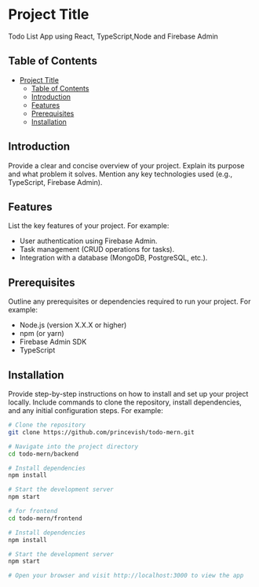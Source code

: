 # Project Title

Todo List App using React, TypeScript,Node and Firebase Admin

## Table of Contents

- [Project Title](#project-title)
  - [Table of Contents](#table-of-contents)
  - [Introduction](#introduction)
  - [Features](#features)
  - [Prerequisites](#prerequisites)
  - [Installation](#installation)

## Introduction

Provide a clear and concise overview of your project. Explain its purpose and what problem it solves. Mention any key technologies used (e.g., TypeScript, Firebase Admin).

## Features

List the key features of your project. For example:

- User authentication using Firebase Admin.
- Task management (CRUD operations for tasks).
- Integration with a database (MongoDB, PostgreSQL, etc.).

## Prerequisites

Outline any prerequisites or dependencies required to run your project. For example:

- Node.js (version X.X.X or higher)
- npm (or yarn)
- Firebase Admin SDK
- TypeScript

## Installation

Provide step-by-step instructions on how to install and set up your project locally. Include commands to clone the repository, install dependencies, and any initial configuration steps. For example:

```bash
# Clone the repository
git clone https://github.com/princevish/todo-mern.git

# Navigate into the project directory
cd todo-mern/backend

# Install dependencies
npm install

# Start the development server
npm start

# for frontend
cd todo-mern/frontend

# Install dependencies
npm install

# Start the development server
npm start

# Open your browser and visit http://localhost:3000 to view the app


```
